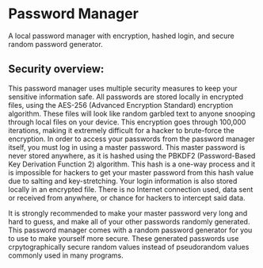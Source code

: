# Password Manager
A local password manager with encryption, hashed login, and secure random password generator.

## Security overview:
This password manager uses multiple security measures to keep your sensitive information safe.
All passwords are stored locally in encrypted files, using the AES-256 (Advanced Encryption Standard) encryption algorithm. These files will look like random garbled text to anyone snooping through local files on your device. This encryption goes through 100,000 iterations, making it extremely difficult for a hacker to brute-force the encryption.
In order to access your passwords from the password manager itself, you must log in using a master password. This master password is never stored anywhere, as it is hashed using the PBKDF2 (Password-Based Key Derivation Function 2) algorithm. This hash is a one-way process and it is impossible for hackers to get your master password from this hash value due to salting and key-stretching.
Your login information is also stored locally in an encrypted file. There is no Internet connection used, data sent or received from anywhere, or chance for hackers to intercept said data.

It is strongly recommended to make your master password very long and hard to guess, and make all of your other passwords randomly generated. This password manager comes with a random password generator for you to use to make yourself more secure. These generated passwords use crpytographically secure random values instead of pseudorandom values commonly used in many programs.
